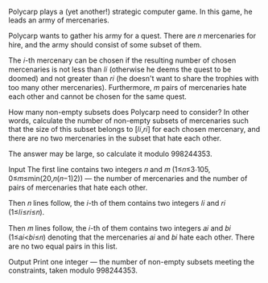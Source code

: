 Polycarp plays a (yet another!) strategic computer game. In this game, he leads an army of mercenaries.

Polycarp wants to gather his army for a quest. There are 𝑛 mercenaries for hire, and the army should consist of some subset of them.

The 𝑖-th mercenary can be chosen if the resulting number of chosen mercenaries is not less than 𝑙𝑖 (otherwise he deems the quest to be doomed) and not greater than 𝑟𝑖 (he doesn't want to share the trophies with too many other mercenaries). Furthermore, 𝑚 pairs of mercenaries hate each other and cannot be chosen for the same quest.

How many non-empty subsets does Polycarp need to consider? In other words, calculate the number of non-empty subsets of mercenaries such that the size of this subset belongs to [𝑙𝑖,𝑟𝑖] for each chosen mercenary, and there are no two mercenaries in the subset that hate each other.

The answer may be large, so calculate it modulo 998244353.

Input
The first line contains two integers 𝑛 and 𝑚 (1≤𝑛≤3⋅105, 0≤𝑚≤min(20,𝑛(𝑛−1)2)) — the number of mercenaries and the number of pairs of mercenaries that hate each other.

Then 𝑛 lines follow, the 𝑖-th of them contains two integers 𝑙𝑖 and 𝑟𝑖 (1≤𝑙𝑖≤𝑟𝑖≤𝑛).

Then 𝑚 lines follow, the 𝑖-th of them contains two integers 𝑎𝑖 and 𝑏𝑖 (1≤𝑎𝑖<𝑏𝑖≤𝑛) denoting that the mercenaries 𝑎𝑖 and 𝑏𝑖 hate each other. There are no two equal pairs in this list.

Output
Print one integer — the number of non-empty subsets meeting the constraints, taken modulo 998244353.